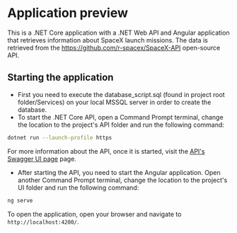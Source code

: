 # Application preview

This is a .NET Core application with a .NET Web API and Angular application that retrieves information about SpaceX launch missions.
The data is retrieved from the https://github.com/r-spacex/SpaceX-API open-source API.

## Starting the application

- First you need to execute the database_script.sql (found in project root folder/Services) on your local MSSQL server in order to create the database.
- To start the .NET Core API, open a Command Prompt terminal, change the location to the project's API folder and run the following command:

```bash
dotnet run --launch-profile https
```
For more information about the API, once it is started, visit the [API's Swagger UI page](https://localhost:7203/swagger/index.html) page.
- After starting the API, you need to start the Angular application. Open another Command Prompt terminal, change the location to the project's UI folder and run the following command:

```bash
ng serve
```

To open the application, open your browser and navigate to `http://localhost:4200/`.



